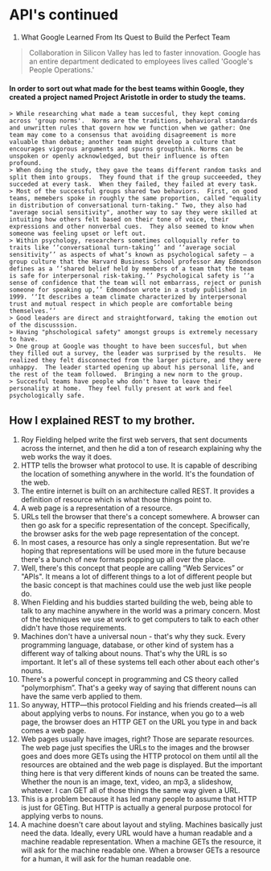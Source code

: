 # API's continued
1. What Google Learned From Its Quest to Build the Perfect Team 
  > Collaboration in Silicon Valley has led to faster innovation. 
  > Google has an entire department dedicated to employees lives called 'Google's People Operations.'
  #### In order to sort out what made for the best teams within Google, they created a project named Project Aristotle in order to study the teams. 
    > While researching what made a team succesful, they kept coming across 'group norms'.  Norms are the traditions, behavioral standards and unwritten rules that govern how we function when we gather: One team may come to a consensus that avoiding disagreement is more valuable than debate; another team might develop a culture that encourages vigorous arguments and spurns groupthink. Norms can be unspoken or openly acknowledged, but their influence is often profound. 
    > When doing the study, they gave the teams different random tasks and split them into groups.  They found that if the group succeeeded, they succeded at every task.  When they failed, they failed at every task. 
    > Most of the successful groups shared two behaviors.  First, on good teams, memebers spoke in roughly the same proportion, called "equality in distribution of conversational turn-taking." Two, they also had "average social sensitivity", another way to say they were skilled at intuiting how others felt based on their tone of voice, their expressions and other nonverbal cues.  They also seemed to know when someone was feeling upset or left out. 
    > Within psychology, researchers sometimes colloquially refer to traits like ‘‘conversational turn-taking’’ and ‘‘average social sensitivity’’ as aspects of what’s known as psychological safety — a group culture that the Harvard Business School professor Amy Edmondson defines as a ‘‘shared belief held by members of a team that the team is safe for interpersonal risk-taking.’’ Psychological safety is ‘‘a sense of confidence that the team will not embarrass, reject or punish someone for speaking up,’’ Edmondson wrote in a study published in 1999. ‘‘It describes a team climate characterized by interpersonal trust and mutual respect in which people are comfortable being themselves.’’
    > Good leaders are direct and straightforward, taking the emotion out of the discusssion. 
    > Having "phschological safety" amongst groups is extremely necessary to have. 
    > One group at Google was thought to have been succesful, but when they filled out a survey, the leader was surprised by the results.  He realized they felt disconnected from the larger picture, and they were unhappy.  The leader started opening up about his personal life, and the rest of the team followed.  Bringing a new norm to the group.  
    > Succesful teams have people who don't have to leave their personality at home.  They feel fully present at work and feel psychologically safe.  

## How I explained REST to my brother. 
  1. Roy Fielding helped write the first web servers, that sent documents across the internet, and then he did a ton of research explaining why the web works the way it does.  
  1. HTTP tells the browser what protocol to use. It is capable of describing the location of something anywhere in the world.  It's the foundation of the web. 
  1. The entire internet is built on an architecture called REST. It provides a definition of resource which is what those things point to.  
  1. A web page is a representation of a resource. 
  1. URLs tell the browser that there's a concept somewhere. A browser can then go ask for a specific representation of the concept. Specifically, the browser asks for the web page representation of the concept.
  1. In most cases, a resource has only a single representation. But we're hoping that representations will be used more in the future because there's a bunch of new formats popping up all over the place.
  1. Well, there's this concept that people are calling “Web Services” or "APIs". It means a lot of different things to a lot of different people but the basic concept is that machines could use the web just like people do.
  1. When Fielding and his buddies started building the web, being able to talk to any machine anywhere in the world was a primary concern. Most of the techniques we use at work to get computers to talk to each other didn't have those requirements.
  1. Machines don't have a universal noun - that's why they suck. Every programming language, database, or other kind of system has a different way of talking about nouns. That's why the URL is so important. It let's all of these systems tell each other about each other's nouns.
  1. There's a powerful concept in programming and CS theory called “polymorphism”. That's a geeky way of saying that different nouns can have the same verb applied to them.
  1. So anyway, HTTP—this protocol Fielding and his friends created—is all about applying verbs to nouns. For instance, when you go to a web page, the browser does an HTTP GET on the URL you type in and back comes a web page.
  1. Web pages usually have images, right? Those are separate resources. The web page just specifies the URLs to the images and the browser goes and does more GETs using the HTTP protocol on them until all the resources are obtained and the web page is displayed. But the important thing here is that very different kinds of nouns can be treated the same. Whether the noun is an image, text, video, an mp3, a slideshow, whatever. I can GET all of those things the same way given a URL.
  1. This is a problem because it has led many people to assume that HTTP is just for GETing. But HTTP is actually a general purpose protocol for applying verbs to nouns.
  1. A machine doesn't care about layout and styling. Machines basically just need the data. Ideally, every URL would have a human readable and a machine readable representation. When a machine GETs the resource, it will ask for the machine readable one. When a browser GETs a resource for a human, it will ask for the human readable one.